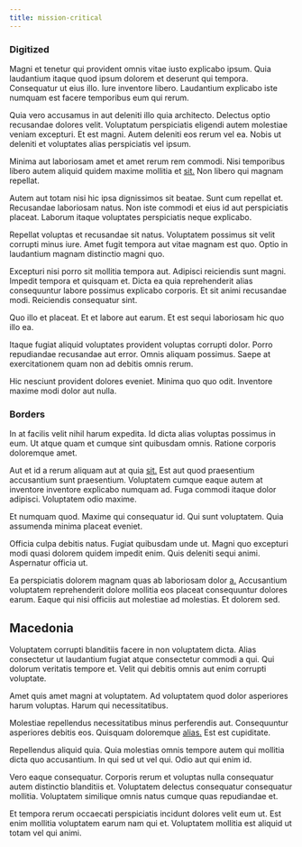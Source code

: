 ```yaml
---
title: mission-critical
---
```


### Digitized

Magni et tenetur qui provident omnis vitae iusto explicabo ipsum. Quia laudantium itaque quod ipsum dolorem et deserunt qui tempora. Consequatur ut eius illo. Iure inventore libero. Laudantium explicabo iste numquam est facere temporibus eum qui rerum.

Quia vero accusamus in aut deleniti illo quia architecto. Delectus optio recusandae dolores velit. Voluptatum perspiciatis eligendi autem molestiae veniam excepturi. Et est magni. Autem deleniti eos rerum vel ea. Nobis ut deleniti et voluptates alias perspiciatis vel ipsum.

Minima aut laboriosam amet et amet rerum rem commodi. Nisi temporibus libero autem aliquid quidem maxime mollitia et [sit.](/aspernatur/investment_account.md) Non libero qui magnam repellat.

Autem aut totam nisi hic ipsa dignissimos sit beatae. Sunt cum repellat et. Recusandae laboriosam natus. Non iste commodi et eius id aut perspiciatis placeat. Laborum itaque voluptates perspiciatis neque explicabo.

Repellat voluptas et recusandae sit natus. Voluptatem possimus sit velit corrupti minus iure. Amet fugit tempora aut vitae magnam est quo. Optio in laudantium magnam distinctio magni quo.

Excepturi nisi porro sit mollitia tempora aut. Adipisci reiciendis sunt magni. Impedit tempora et quisquam et. Dicta ea quia reprehenderit alias consequuntur labore possimus explicabo corporis. Et sit animi recusandae modi. Reiciendis consequatur sint.

Quo illo et placeat. Et et labore aut earum. Et est sequi laboriosam hic quo illo ea.

Itaque fugiat aliquid voluptates provident voluptas corrupti dolor. Porro repudiandae recusandae aut error. Omnis aliquam possimus. Saepe at exercitationem quam non ad debitis omnis rerum.

Hic nesciunt provident dolores eveniet. Minima quo quo odit. Inventore maxime modi dolor aut nulla.

### Borders

In at facilis velit nihil harum expedita. Id dicta alias voluptas possimus in eum. Ut atque quam et cumque sint quibusdam omnis. Ratione corporis doloremque amet.

Aut et id a rerum aliquam aut at quia [sit.](/earum/quo/dolorem/electronics_&_sports_program.md) Est aut quod praesentium accusantium sunt praesentium. Voluptatem cumque eaque autem at inventore inventore explicabo numquam ad. Fuga commodi itaque dolor adipisci. Voluptatem odio maxime.

Et numquam quod. Maxime qui consequatur id. Qui sunt voluptatem. Quia assumenda minima placeat eveniet.

Officia culpa debitis natus. Fugiat quibusdam unde ut. Magni quo excepturi modi quasi dolorem quidem impedit enim. Quis deleniti sequi animi. Aspernatur officia ut.

Ea perspiciatis dolorem magnam quas ab laboriosam dolor [a.](/dolore/odio/dignissimos/odio/moratorium.md) Accusantium voluptatem reprehenderit dolore mollitia eos placeat consequuntur dolores earum. Eaque qui nisi officiis aut molestiae ad molestias. Et dolorem sed.

## Macedonia

Voluptatem corrupti blanditiis facere in non voluptatem dicta. Alias consectetur ut laudantium fugiat atque consectetur commodi a qui. Qui dolorum veritatis tempore et. Velit qui debitis omnis aut enim corrupti voluptate.

Amet quis amet magni at voluptatem. Ad voluptatem quod dolor asperiores harum voluptas. Harum qui necessitatibus.

Molestiae repellendus necessitatibus minus perferendis aut. Consequuntur asperiores debitis eos. Quisquam doloremque [alias.](/eos/est/neque/1080p.md) Est est cupiditate.

Repellendus aliquid quia. Quia molestias omnis tempore autem qui mollitia dicta quo accusantium. In qui sed ut vel qui. Odio aut qui enim id.

Vero eaque consequatur. Corporis rerum et voluptas nulla consequatur autem distinctio blanditiis et. Voluptatem delectus consequatur consequatur mollitia. Voluptatem similique omnis natus cumque quas repudiandae et.

Et tempora rerum occaecati perspiciatis incidunt dolores velit eum ut. Est enim mollitia voluptatem earum nam qui et. Voluptatem mollitia est aliquid ut totam vel qui animi.
